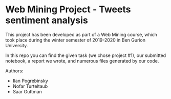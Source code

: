 # Web Mining Project - Tweets sentiment analysis
This project has been developed as part of a Web Mining course, which took place during the winter semester of 2019-2020 in Ben Gurion University.

In this repo you can find the given task (we chose project #1), our submitted notebook, a report we wrote, and numerous files generated by our code.
 
Authors:
  - Ilan Pogrebinsky
  - Nofar Turteltaub
  - Saar Guttman
